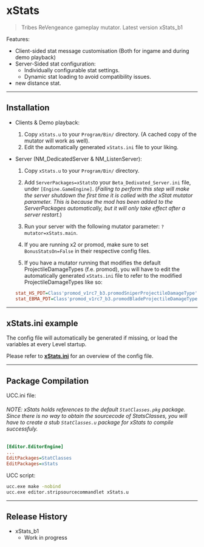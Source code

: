 # xStats
> Tribes ReVengeance gameplay mutator. Latest version xStats_b1


Features:
* Client-sided stat message customisation (Both for ingame and during demo playback)
* Server-Sided stat configuration:
  * Individually configurable stat settings.
  * Dynamic stat loading to avoid compatibility issues.
* new distance stat.

***
## Installation

* Clients & Demo playback:

  1. Copy `xStats.u` to your `Program/Bin/` directory. (A cached copy of the mutator will work as well).
  2. Edit the automatically generated `xStats.ini` file to your liking.


* Server (NM_DedicatedServer & NM_ListenServer):

  1. Copy `xStats.u` to your `Program/Bin/` directory.
  2. Add `ServerPackages=xStats`to your `Beta_Dedivated_Server.ini` file, under `[Engine.GameEngine]`.
  (_Failing to perform this step will make the server shutdown the first time it is called with the xStat mutator parameter. This is because the mod has been added to the ServerPackages automatically, but it will only take effect after a server restart._)
  
  3. Run your server with the following mutator parameter: `?mutator=xStats.main`.
  
  4. If you are running x2 or promod, make sure to set `BonusStatsOn=False` in their respective config files. 
  
  5. If you have a mutator running that modifies the default ProjectileDamageTypes (f.e. promod), you will have to edit the automatically generated `xStats.ini` file to refer to the modified ProjectileDamageTypes like so: 
  ```ini
  stat_HS_PDT=Class'promod_v1rc7_b3.promodSniperProjectileDamageType'
  stat_EBMA_PDT=Class'promod_v1rc7_b3.promodBladeProjectileDamageType'
  ```
  
***
## xStats.ini example

The config file will automatically be generated if missing, or load the variables at every Level startup.

Please refer to **[xStats.ini][configfile]** for an overview of the config file.

***
## Package Compilation

UCC.ini file:
###### NOTE: xStats holds references to the default `StatClasses.pkg` package. Since there is no way to obtain the sourcecode of StatsClasses, you will have to create a stub `StatClasses.u` package for xStats to compile successfuly.</dd>
```ini
[Editor.EditorEngine]
...
EditPackages=StatClasses
EditPackages=xStats
```

UCC script:
```sh
ucc.exe make -nobind
ucc.exe editor.stripsourcecommandlet xStats.u
```

***
## Release History

* xStats_b1
    * Work in progress

<!-- Markdown link & img dfn's -->
[configfile]: https://github.com/Uniload/xStats/blob/master/xStats.ini
